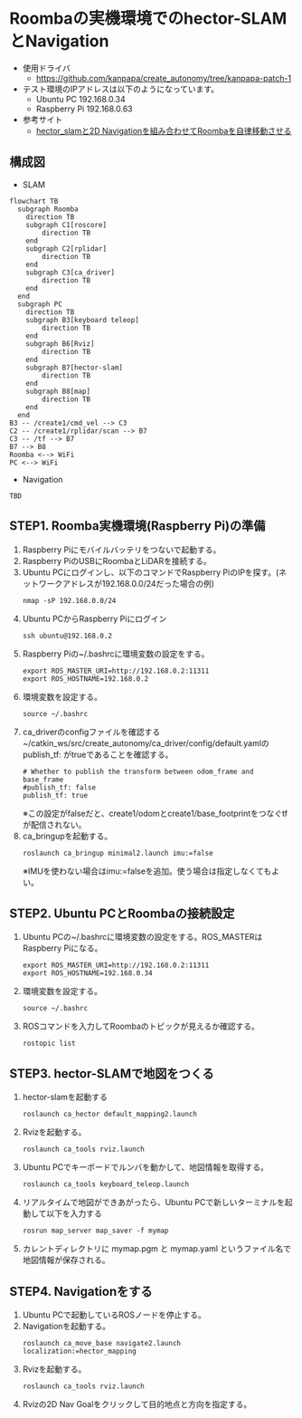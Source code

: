 # Roombaの実機環境でのhector-SLAMとNavigation

* 使用ドライバ
    * https://github.com/kanpapa/create_autonomy/tree/kanpapa-patch-1
* テスト環境のIPアドレスは以下のようになっています。
    * Ubuntu PC 192.168.0.34
    * Raspberry Pi 192.168.0.63
* 参考サイト
    * [hector_slamと2D Navigationを組み合わせてRoombaを自律移動させる](https://daikimaekawa.github.io/ros/2014/04/20/Navigation2d)

## 構成図

* SLAM

```mermaid
flowchart TB
  subgraph Roomba
    direction TB
    subgraph C1[roscore]
        direction TB
    end
    subgraph C2[rplidar]
        direction TB
    end
    subgraph C3[ca_driver]
        direction TB
    end
  end
  subgraph PC
    direction TB
    subgraph B3[keyboard teleop]
        direction TB
    end
    subgraph B6[Rviz]
        direction TB
    end
    subgraph B7[hector-slam]
        direction TB
    end
    subgraph B8[map]
        direction TB
    end
  end
B3 -- /create1/cmd_vel --> C3
C2 -- /create1/rplidar/scan --> B7
C3 -- /tf --> B7
B7 --> B8
Roomba <--> WiFi
PC <--> WiFi
```

* Navigation

```
TBD
```

## STEP1. Roomba実機環境(Raspberry Pi)の準備

1. Raspberry Piにモバイルバッテリをつないで起動する。
1. Raspberry PiのUSBにRoombaとLiDARを接続する。
1. Ubuntu PCにログインし、以下のコマンドでRaspberry PiのIPを探す。(ネットワークアドレスが192.168.0.0/24だった場合の例)
    ```
    nmap -sP 192.168.0.0/24
    ```
1. Ubuntu PCからRaspberry Piにログイン
    ```
    ssh ubuntu@192.168.0.2
    ```
1. Raspberry Piの~/.bashrcに環境変数の設定をする。
    ```
    export ROS_MASTER_URI=http://192.168.0.2:11311
    export ROS_HOSTNAME=192.168.0.2
    ```
1. 環境変数を設定する。
    ```
    source ~/.bashrc
    ```
1. ca_driverのconfigファイルを確認する    
    ~/catkin_ws/src/create_autonomy/ca_driver/config/default.yamlのpublish_tf: がtrueであることを確認する。
    ```
    # Whether to publish the transform between odom_frame and base_frame
    #publish_tf: false
    publish_tf: true
    ```
    ※この設定がfalseだと、create1/odomとcreate1/base_footprintをつなぐtfが配信されない。
1. ca_bringupを起動する。
    ```
    roslaunch ca_bringup minimal2.launch imu:=false
    ```
    ※IMUを使わない場合はimu:=falseを追加。使う場合は指定しなくてもよい。

## STEP2. Ubuntu PCとRoombaの接続設定

1. Ubuntu PCの~/.bashrcに環境変数の設定をする。ROS_MASTERはRaspberry Piになる。
    ```
    export ROS_MASTER_URI=http://192.168.0.2:11311
    export ROS_HOSTNAME=192.168.0.34
    ```
1. 環境変数を設定する。
    ```
    source ~/.bashrc
    ```
1. ROSコマンドを入力してRoombaのトピックが見えるか確認する。
    ```
    rostopic list
    ```

## STEP3. hector-SLAMで地図をつくる

1. hector-slamを起動する
    ```
    roslaunch ca_hector default_mapping2.launch
    ```
1. Rvizを起動する。
    ```
    roslaunch ca_tools rviz.launch
    ```
1. Ubuntu PCでキーボードでルンバを動かして、地図情報を取得する。
    ```
    roslaunch ca_tools keyboard_teleop.launch
    ```
1. リアルタイムで地図ができあがったら、Ubuntu PCで新しいターミナルを起動して以下を入力する
    ```
    rosrun map_server map_saver -f mymap
    ```
1. カレントディレクトリに mymap.pgm と mymap.yaml というファイル名で地図情報が保存される。

## STEP4. Navigationをする

1. Ubuntu PCで起動しているROSノードを停止する。
1. Navigationを起動する。
    ```
    roslaunch ca_move_base navigate2.launch localization:=hector_mapping
    ```
1. Rvizを起動する。
    ```
    roslaunch ca_tools rviz.launch
    ```
1. Rvizの2D Nav Goalをクリックして目的地点と方向を指定する。
